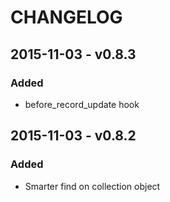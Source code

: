 CHANGELOG
=========

2015-11-03 - v0.8.3
-------------------

### Added
* before\_record\_update hook


2015-11-03 - v0.8.2
-------------------

### Added
* Smarter find on collection object

